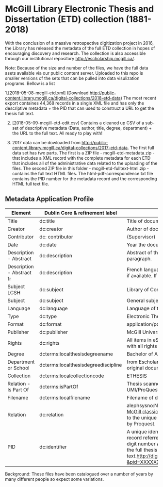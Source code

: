 # McGill Library Electronic Thesis and Dissertation (ETD) collection (1881-2018)

With the conclusion of a massive retrospective digitization project in 2016, the Library has released the metadata of the full ETD collection in hopes of encouraging discovery and research. The collection is also accessible through our institutional repository http://escholarship.mcgill.ca/.

Note: Because of the size and number of the files, we have the full data asets available via our public content server. Uploaded to this repo is smaller versions of the sets that can be pulled into data visulization programs. Bellow is a list

1.[2018-05-08-mcgill-etd.xml] (Download http://public-content.library.mcgill.ca/digital-collections/2018-etd-data) The most recent export containes 44,368 records in a single XML file and has only the descriptive metadata + the PID that can used to construct a URL to get the thesis full text. 

2. [2018-05-09-mcgill-etd-edit.csv] Contains a cleaned up CSV of a sub-set of descriptive metadata (Date, author, title, degree, department) + the URL to the full text. All ready to play with!

3. 2017 data can be dowloaded from http://public-content.library.mcgill.ca/digital-collections/2017-etd-data. The first full data set has two parts. The first is a ZIP file - mcgill-etd-metadata.zip - that includes a XML record with the complete metadata for each ETD that includes all of the administrative data related to the uploading of the files. The second ZIP file in this folder - mcgill-etd-fulltext-html.zip - contains the full text HTML files. The html-pdf-correspondence.txt file contains the PID number for the metadata record and the corresponding HTML full text file. 


## Metadata Application Profile 

| Element	| Dublin Core & refinement label	| Document Information | 
|--------| ------------------------------- | -------------------- |
Title	 | dc:title	| Title of document
Creator |	dc:creator	|Author of document
Contributor	|dc: contributor	|(Supervisor)
Date	|dc:date	| Year the document was created. YYYY
Description - Abstract	|dc:description	| Abstract of the thesis if available otherwise the introductory paragraph.
Description - Abstract fr	|dc:description	|French language version of abstract or introductory paragraph if available. If it is not available delete the field.
Subject LCSH	|dc:subject	|Library of Congress Subject Heading
Subject |	dc:subject	|General subject keywords
Language	|dc:language	|Language of the document ie: en or fr
Type|	dc:type	|Electronic Thesis or Dissertation
Format|	dc:format	 |application/pdf
Publisher	|dc:publisher	|McGill University
Rights|	dc:rights	|All items in eScholarship@McGill are protected by copyright with all rights reserved unless otherwise indicated.
Degree	|dcterms:localthesisdegreename	|Bachelor of Arts. Doctor of Philosophy.
Department or School	|dcterms:localthesisdegreediscipline |from  Escholarship subject listing	Department as listed in the original document ie: Department of History
Collection|	dcterms:localcollectioncode	|ETHESIS
Relation - Is Part Of|	dcterms:isPartOf	|Thesis scanned by McGill Library OR Theses scanned by UMI/ProQuest OR Electronically-submitted theses.
Filename	|dcterms:localfilename	|Filename of document 
Relation	|dc:relation	| alephsysno:NNNNNNNNN referes to a unique identifer in the [McGill classic catalogue.](https://catalogue.mcgill.ca/F/).  proquestno: AAAAAAAAAA referes to the unique identifer given to thesese microfilmed or scanned by Proquest. 
PID |dc:identifier | A unique identifier from the institutional repository and on the record referred to as the PID. The PID should always be a 6 digit number and can be used to create a URL to the PDF file of the full thesis text.http://digitool.library.mcgill.ca/webclient/DeliveryManager?&pid=XXXXXX

Background: These files have been catalogued over a number of years by many different people so expect some variations. 
